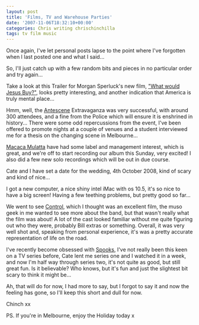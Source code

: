 ```yaml
---
layout: post
title: 'Films, TV and Warehouse Parties'
date: '2007-11-06T18:32:10+00:00'
categories: Chris writing chrischinchilla
tags: tv film music
---
```


Once again, I've let personal posts lapse to the point where I've forgotten when I last posted one and what I said...

So, I'll just catch up with a few random bits and pieces in no particular order and try again...

Take a look at this Trailer for Morgan Sperluck's new film, ["What would Jesus Buy?"](http://www.apple.com/trailers/independent/whatwouldjesusbuy/trailer), looks pretty interesting, and another indication that America is truly mental place...

Hmm, well, the [Antescene](http://www.antescene.com) Extravaganza was very successful, with around 300 attendees, and a fine from the Police which will ensure it is enshrined in history... There were some odd repercussions from the event, I've been offered to promote nights at a couple of venues and a student interviewed me for a thesis on the changing scene in Melbourne...

[Macaca Mulatta](http://www.macacamulatta.com) have had some label and management interest, which is great, and we're off to start recording our album this Sunday, very excited! I also did a few new solo recordings which will be out in due course.

Cate and I have set a date for the wedding, 4th October 2008, kind of scary and kind of nice...

I got a new computer, a nice shiny intel iMac with os 10.5, it's so nice to have a big screen! Having a few teething problems, but pretty good so far...

We went to see [Control](http://momentum.control.substance001.com), which I thought was an excellent film, the muso geek in me wanted to see more about the band, but that wasn't really what the film was about! A lot of the cast looked familiar without me quite figuring out who they were, probably Bill extras or something. Overall, it was very well shot and, speaking from personal experience, it's was a pretty accurate representation of life on the road.

I've recently become obsessed with [Spooks](http://www.bbc.co.uk/drama/spooks), I've not really been this keen on a TV series before, Cate lent me series one and I watched it in a week, and now I'm half way through series two, it's not quite as good, but still great fun. Is it believable? Who knows, but it's fun and just the slightest bit scary to think it might be...

Ah, that will do for now, I had more to say, but I forgot to say it and now the feeling has gone, so I'll keep this short and dull for now.

Chinch xx

PS. If you're in Melbourne, enjoy the Holiday today x
